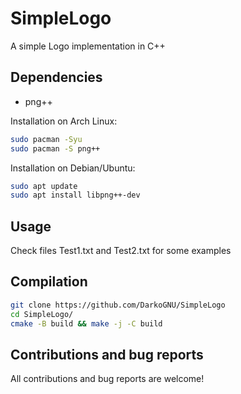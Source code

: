# SimpleLogo

A simple Logo implementation in C++

## Dependencies

- png++

Installation on Arch Linux:

```bash
sudo pacman -Syu
sudo pacman -S png++
```

Installation on Debian/Ubuntu:

```bash
sudo apt update
sudo apt install libpng++-dev
```

## Usage

Check files Test1.txt and Test2.txt for some examples

## Compilation

```bash
git clone https://github.com/DarkoGNU/SimpleLogo
cd SimpleLogo/
cmake -B build && make -j -C build
```

## Contributions and bug reports

All contributions and bug reports are welcome!
